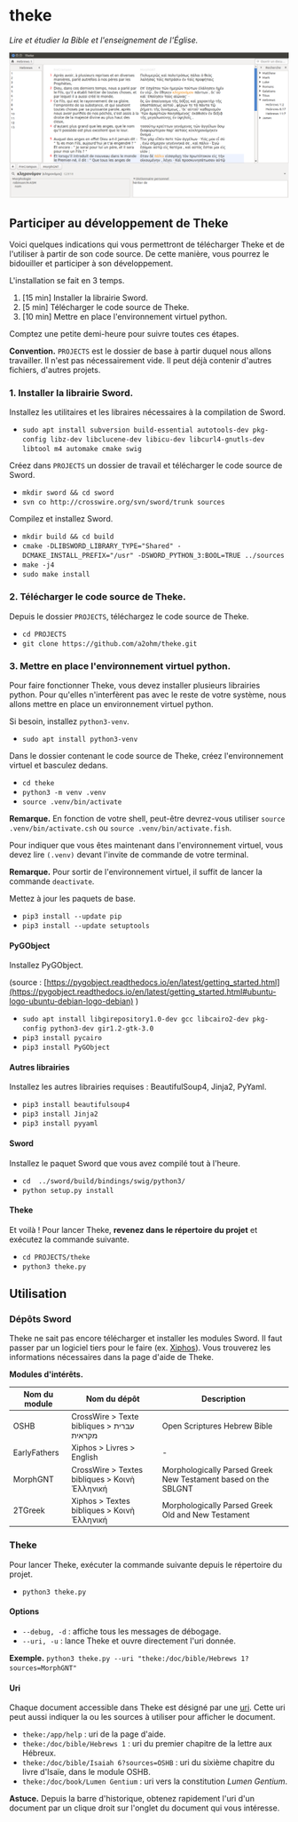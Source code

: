 # theke
*Lire et étudier la Bible et l'enseignement de l'Église.*

![screenshot](assets/img/screenshots/theke_v0.2.png)

## Participer au développement de Theke

Voici quelques indications qui vous permettront de télécharger Theke et de l'utiliser à partir de son code source. De cette manière, vous pourrez le bidouiller et participer à son développement.

L'installation se fait en 3 temps.

1. [15 min] Installer la librairie Sword.
2. [5 min] Télécharger le code source de Theke.
3. [10 min] Mettre en place l'environnement virtuel python.

Comptez une petite demi-heure pour suivre toutes ces étapes.

**Convention.** `PROJECTS` est le dossier de base à partir duquel nous allons travailler. Il n'est pas nécessairement vide. Il peut déjà contenir d'autres fichiers, d'autres projets.

### 1. Installer la librairie Sword.

Installez les utilitaires et les libraires nécessaires à la compilation de Sword.

* `sudo apt install subversion build-essential autotools-dev pkg-config libz-dev libclucene-dev libicu-dev libcurl4-gnutls-dev libtool m4 automake cmake swig`

Créez dans `PROJECTS` un dossier de travail et télécharger le code source de Sword.

* `mkdir sword && cd sword`
* `svn co http://crosswire.org/svn/sword/trunk sources`

Compilez et installez Sword.

* `mkdir build && cd build`
* `cmake -DLIBSWORD_LIBRARY_TYPE="Shared" -DCMAKE_INSTALL_PREFIX="/usr" -DSWORD_PYTHON_3:BOOL=TRUE ../sources`
* `make -j4`
* `sudo make install`

### 2. Télécharger le code source de Theke.

Depuis le dossier `PROJECTS`, téléchargez le code source de Theke.

* `cd PROJECTS`
* `git clone https://github.com/a2ohm/theke.git`

### 3. Mettre en place l'environnement virtuel python.

Pour faire fonctionner Theke, vous devez installer plusieurs librairies python. Pour qu'elles n'interfèrent pas avec le reste de votre système, nous allons mettre en place un environnement virtuel python.

Si besoin, installez `python3-venv`.

* `sudo apt install python3-venv`

Dans le dossier contenant le code source de Theke, créez l'environnement virtuel et basculez dedans.

* `cd theke`
* `python3 -m venv .venv`
* `source .venv/bin/activate`

**Remarque.** En fonction de votre shell, peut-être devrez-vous utiliser `source .venv/bin/activate.csh` ou `source .venv/bin/activate.fish`.

Pour indiquer que vous êtes maintenant dans l'environnement virtuel, vous devez lire `(.venv)` devant l'invite de commande de votre terminal.

**Remarque.** Pour sortir de l'environnement virtuel, il suffit de lancer la commande `deactivate`.

Mettez à jour les paquets de base.

* `pip3 install --update pip`
* `pip3 install --update setuptools`

#### PyGObject

Installez PyGObject.

(source : [https://pygobject.readthedocs.io/en/latest/getting_started.html](https://pygobject.readthedocs.io/en/latest/getting_started.html#ubuntu-logo-ubuntu-debian-logo-debian) )

* `sudo apt install libgirepository1.0-dev gcc libcairo2-dev pkg-config python3-dev gir1.2-gtk-3.0 `
* `pip3 install pycairo`
* `pip3 install PyGObject`

#### Autres librairies

Installez les autres librairies requises : BeautifulSoup4, Jinja2, PyYaml.

* `pip3 install beautifulsoup4`
* `pip3 install Jinja2`
* `pip3 install pyyaml`

#### Sword

Installez le paquet Sword que vous avez compilé tout à l'heure.

* `cd  ../sword/build/bindings/swig/python3/`
* `python setup.py install`

#### Theke
Et voilà ! Pour lancer Theke, **revenez dans le répertoire du projet** et exécutez la commande suivante.

* `cd PROJECTS/theke`
* `python3 theke.py`

## Utilisation

### Dépôts Sword

Theke ne sait pas encore télécharger et installer les modules Sword. Il faut passer par un logiciel tiers pour le faire (ex. [Xiphos](https://xiphos.org/)). Vous trouverez les informations nécessaires dans la page d'aide de Theke.

**Modules d'intérêts.**

Nom du module | Nom du dépôt | Description
------------- | ------------ | -----------
OSHB | CrossWire > Texte bibliques > ﬠברית מקראית | Open Scriptures Hebrew Bible
EarlyFathers | Xiphos > Livres > English | -
MorphGNT | CrossWire > Textes bibliques > Κοινὴ Ἑλληνική | Morphologically Parsed Greek New Testament based on the SBLGNT
2TGreek | Xiphos > Textes bibliques > Κοινὴ Ἑλληνική | Morphologically Parsed Greek Old and New Testament

### Theke

Pour lancer Theke, exécuter la commande suivante depuis le répertoire du projet.

* `python3 theke.py`

#### Options

* `--debug, -d` : affiche tous les messages de débogage.
* `--uri, -u` : lance Theke et ouvre directement l'uri donnée.

**Exemple.** `python3 theke.py --uri "theke:/doc/bible/Hebrews 1?sources=MorphGNT"`

#### Uri

Chaque document accessible dans Theke est désigné par une [uri](https://fr.wikipedia.org/wiki/Uniform_Resource_Identifier). Cette uri peut aussi indiquer la ou les sources à utiliser pour afficher le document.

* `theke:/app/help` : uri de la page d'aide.
* `theke:/doc/bible/Hebrews 1` : uri du premier chapitre de la lettre aux Hébreux.
* `theke:/doc/bible/Isaiah 6?sources=OSHB` : uri du sixième chapitre du livre d'Isaïe, dans le module OSHB.
* `theke:/doc/book/Lumen Gentium` : uri vers la constitution *Lumen Gentium*.

**Astuce.** Depuis la barre d'historique, obtenez rapidement l'uri d'un document par un clique droit sur l'onglet du document qui vous intéresse.